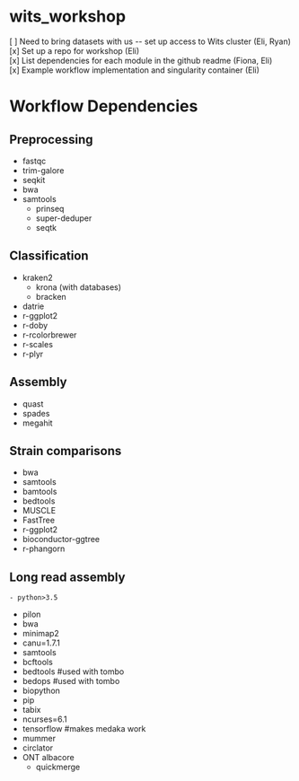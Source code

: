 # wits_workshop

[ ] Need to bring datasets with us -- set up access to Wits cluster (Eli, Ryan)  
[x] Set up a repo for workshop (Eli)  
[x] List dependencies for each module in the github readme (Fiona, Eli)  
[x] Example workflow implementation and singularity container (Eli)  


# Workflow Dependencies

## Preprocessing

  - fastqc
  - trim-galore
  - seqkit
  - bwa
  - samtools
	- prinseq
	- super-deduper
	- seqtk

## Classification

  - kraken2
	- krona (with databases)
	- bracken
  - datrie
  - r-ggplot2
  - r-doby
  - r-rcolorbrewer
  - r-scales
  - r-plyr

## Assembly

  - quast
  - spades
  - megahit

## Strain comparisons

  - bwa
  - samtools
  - bamtools
  - bedtools
  - MUSCLE
  - FastTree
  - r-ggplot2
  - bioconductor-ggtree
  - r-phangorn

## Long read assembly

	- python>3.5
  - pilon
  - bwa
  - minimap2
  - canu=1.7.1
  - samtools
  - bcftools
  - bedtools #used with tombo
  - bedops #used with tombo
  - biopython
  - pip
  - tabix
  - ncurses=6.1
  - tensorflow #makes medaka work
  - mummer
  - circlator
  - ONT albacore
	- quickmerge
